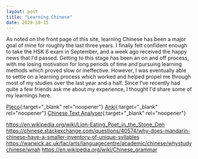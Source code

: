 ```yaml
---
layout: post
title: "Learning Chinese"
date: 2020-10-15
---
```


As noted on the front page of this site, learning Chinese has been a major goal of mine for roughly the last three years. I finally felt confident enough to take the HSK 6 exam in September, and a week ago received the happy news that I'd passed. Getting to this stage has been an on and off process, with me losing motivation for long periods of time and pursuing learning methods which proved slow or ineffective. However, I was eventually able to settle on a learning process which worked and helped propel me through most of my studies over the last year and a half. Since I've recently had quite a few friends ask me about my experience, I thought I'd share some of my learnings here.



[Pleco](https://www.pleco.com/){:target="_blank" rel="noopener"} 
[Anki](https://apps.ankiweb.net/){:target="_blank" rel="noopener"} 
[Chinese Text Analyser](https://www.chinesetextanalyser.com/){:target="_blank" rel="noopener"} 

https://en.wikipedia.org/wiki/Lion-Eating_Poet_in_the_Stone_Den
https://chinese.stackexchange.com/questions/40574/why-does-mandarin-chinese-have-a-smaller-inventory-of-unique-syllables
https://warwick.ac.uk/fac/arts/languagecentre/academic/chinese/whystudychinese/wnah
https://en.wikipedia.org/wiki/Chinese_grammar
